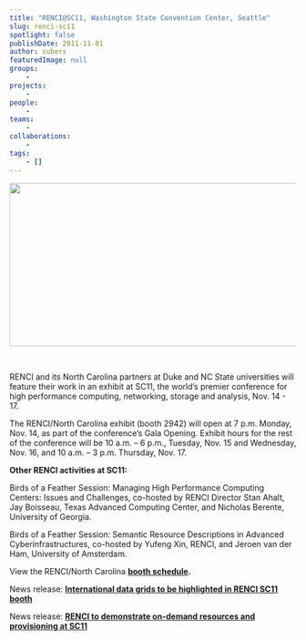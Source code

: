 ```yaml
---
title: "RENCI@SC11, Washington State Convention Center, Seattle"
slug: renci-sc11
spotlight: false
publishDate: 2011-11-01
author: subers
featuredImage: null
groups:
    - 
projects:
    - 
people:
    - 
teams: 
    - 
collaborations:
    - 
tags:
    - []
---
```

<p><a href="http://www.renci.org/wp-content/uploads/2011/10/sc11-seattle-copy.png"><img class="alignnone size-full wp-image-8442" title="sc11-seattle copy" src="http://www.renci.org/wp-content/uploads/2011/10/sc11-seattle-copy.png" alt="" width="630" height="287" /></a></p>
<p><br class="spacer_" /></p>
<p>RENCI and its North Carolina partners at Duke and NC State universities will feature their work in an exhibit at SC11, the world’s premier conference for high performance computing, networking, storage and analysis, Nov. 14 - 17.<!--more--></p>
<p>The RENCI/North Carolina exhibit (booth 2942) will open at 7 p.m. Monday, Nov. 14, as part of the conference’s Gala Opening. Exhibit hours for the rest of the conference will be 10 a.m. – 6 p.m., Tuesday, Nov. 15 and Wednesday, Nov. 16, and 10 a.m. – 3 p.m. Thursday, Nov. 17.</p>
<p><strong>Other RENCI activities at SC11: </strong></p>
<p>Birds of a Feather Session: Managing High Performance Computing Centers: Issues and Challenges, co-hosted by RENCI Director Stan Ahalt, Jay Boisseau, Texas Advanced Computing Center, and Nicholas Berente, University of Georgia.</p>
<p>Birds of a Feather Session: Semantic Resource Descriptions in Advanced Cyberinfrastructures, co-hosted by Yufeng Xin, RENCI, and Jeroen van der Ham, University of Amsterdam.</p>
<p>View the RENCI/North Carolina <strong><a href="http://www.renci.org/wp-content/uploads/2011/11/SC11-Presentation-Schedule_FINAL.pdf">booth schedule</a>.</strong></p>
<p>News release: <strong><a title="International data grids to be highlighted in RENCI SC11 booth" rel="bookmark" href="../news/releases/international-data-grids-to-be-highlighted-in-renci-sc11-booth">International data grids to be highlighted in RENCI SC11 booth</a></strong></p>
<p>News release: <strong><a href="http://www.renci.org/news/releases/sc11-orca-demo">RENCI to demonstrate on-demand resources and provisioning at SC11</a></strong></p>
<p><strong><br />
 </strong></p>
<p><br class="spacer_" /></p>

